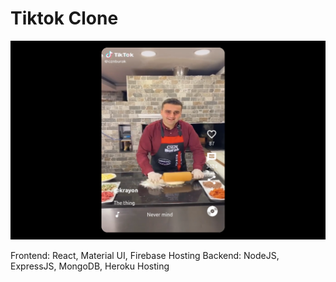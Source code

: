 # Tiktok Clone

![Tiktok](./tiktok.png)

Frontend: React, Material UI, Firebase Hosting
Backend: NodeJS, ExpressJS, MongoDB, Heroku Hosting
